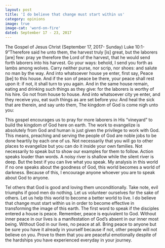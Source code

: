 ```yaml
---
layout: post
title: 'I do believe that change must start within us'
category: opinions
image: true
image-cat: 'word-on-fire'
dated: September 17 - 23, 2017
---
```


The Gospel of Jesus Christ (September 17, 2017- Sunday) Luke 10:1-9”Therefore said he unto them, the harvest truly [is] great, but the laborers [are] few: pray ye therefore the Lord of the harvest, that he would send forth laborers into his harvest. Go your ways: behold, I send you forth as lambs among wolves. Carry neither purse, nor scrip, nor shoes: and salute no man by the way. And into whatsoever house ye enter, first say, Peace [be] to this house. And if the son of peace be there, your peace shall rest upon it: if not, it shall turn to you again. And in the same house remain, eating and drinking such things as they give: for the laborers is worthy of his hire. Go not from house to house. And into whatsoever city ye enter, and they receive you, eat such things as are set before you: And heal the sick that are therein, and say unto them, The kingdom of God is come nigh unto you:

This gospel encourages us to pray for more laborers in His “vineyard” to build the kingdom of God here on earth. The work to evangelize is absolutely from God and human is just given the privilege to work with God. This means, preaching and serving the people of God are noble jobs to be done heartily by each one of us. Not necessarily that you will go to other places to evangelize but you can do it inside your own families. Not necessarily to speak but to show our examples for them to follow. Action speaks louder than words. A noisy river is shallow while the silent river is deep. But the best if you can live what you speak. My analysis in this world if no one speaks about the goodness of God, this world becomes a world of darkness. Because of this, I encourage anyone whoever you are to speak about God to anyone.

Tel others that God is good and loving them unconditionally. Take note, evil triumphs if good men do nothing. Let us volunteer ourselves for the sake of others. Let us help this world to become a better world to live. I do believe that change must start within us in order to become effective in transforming the image of this earth. The first word to speak if the disciples entered a house is peace. Remember, peace is equivalent to God. Without inner peace in our lives is a manifestation of God’s absent in our inner most being. Without God in our lives, no peace at all. Bring peace to anyone but be sure you have it already in yourself because if not, other people will not believe on you. Prove to them that you are peaceful emotionally despite of the hardships you have experienced everyday in your journey.

